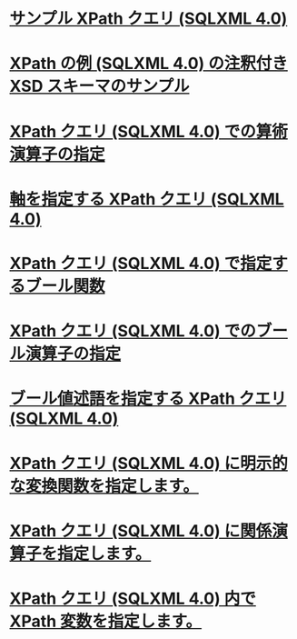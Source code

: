 # [サンプル XPath クエリ (SQLXML 4.0)](sample-xpath-queries-sqlxml-4-0.md)

# [XPath の例 (SQLXML 4.0) の注釈付き XSD スキーマのサンプル](sample-annotated-xsd-schema-for-xpath-examples-sqlxml-4-0.md)
# [XPath クエリ (SQLXML 4.0) での算術演算子の指定](specifying-arithmetic-operators-in-xpath-queries-sqlxml-4-0.md)
# [軸を指定する XPath クエリ (SQLXML 4.0)](specifying-axes-in-xpath-queries-sqlxml-4-0.md)
# [XPath クエリ (SQLXML 4.0) で指定するブール関数](specifying-boolean-functions-in-xpath-queries-sqlxml-4-0.md)
# [XPath クエリ (SQLXML 4.0) でのブール演算子の指定](specifying-boolean-operators-in-xpath-queries-sqlxml-4-0.md)
# [ブール値述語を指定する XPath クエリ (SQLXML 4.0)](specifying-boolean-valued-predicates-in-xpath-queries-sqlxml-4-0.md)
# [XPath クエリ (SQLXML 4.0) に明示的な変換関数を指定します。](specifying-explicit-conversion-functions-in-xpath-queries-sqlxml-4-0.md)
# [XPath クエリ (SQLXML 4.0) に関係演算子を指定します。](specifying-relational-operators-in-xpath-queries-sqlxml-4-0.md)
# [XPath クエリ (SQLXML 4.0) 内で XPath 変数を指定します。](specifying-xpath-variables-in-xpath-queries-sqlxml-4-0.md)
